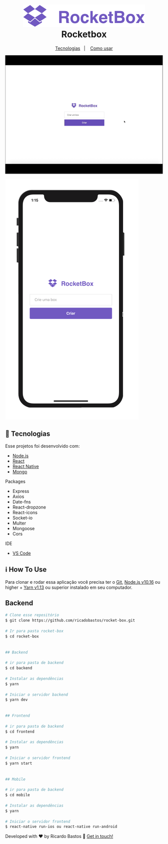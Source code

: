 <h1 align="center">
    <img alt="Rocketbox" src="https://github.com/RicardoBastos/docs/blob/master/imagens/rocketbox/logo.svg" />
    <br>
    Rocketbox<br />
</h1>


<p align="center">
  <a href="#rocket-technologies">Tecnologias</a>&nbsp;&nbsp;&nbsp;|&nbsp;&nbsp;&nbsp;
  <a href="#information_source-how-to-use">Como usar</a>
</p>


![App Screenshot](https://github.com/RicardoBastos/docs/blob/master/imagens/rocketbox/rocketbox.gif )

![App Screenshot](https://github.com/RicardoBastos/docs/blob/master/imagens/rocketbox/rocketbox-mobile.png )


## :rocket: Tecnologias

Esse projetos foi desenvolvido com:

- [Node.js][nodejs]
- [React](https://pt-br.reactjs.org/)
- [React Native](https://reactnative.dev/)
- [Mongo](http://www.mongodb.com)


Packages

- Express
- Axios
- Date-fns
- React-dropzone
- React-icons
- Socket-io
- Multer
- Mongoose
- Cors

IDE
- [VS Code][vc] 

## :information_source: How To Use

Para clonar e rodar essa aplicação você precisa ter o  [Git](https://git-scm.com), [Node.js v10.16][nodejs] ou higher + [Yarn v1.13][yarn] ou superior instalado em seu computador.


## Backend

```bash
# Clone esse repositório
$ git clone https://github.com/ricadobastos/rocket-box.git

# Ir para pasta rocket-box
$ cd rocket-box


## Backend

# ir para pasta de backend
$ cd backend

# Instalar as dependências
$ yarn

# Iniciar o servidor backend
$ yarn dev


## Frontend

# ir para pasta de backend
$ cd frontend

# Instalar as dependências
$ yarn

# Iniciar o servidor frontend
$ yarn start


## Mobile

# ir para pasta de backend
$ cd mobile

# Instalar as dependências
$ yarn

# Iniciar o servidor frontend
$ react-native run-ios ou react-native run-android
```


Developed with ♥ by Ricardo Bastos :wave: [Get in touch!](https://www.linkedin.com/in/ricardo-bastos-975592b0/)

[nodejs]: https://nodejs.org/
[yarn]: https://yarnpkg.com/
[vc]: https://code.visualstudio.com/

